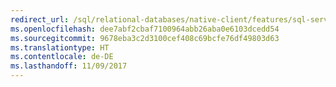 ```yaml
---
redirect_url: /sql/relational-databases/native-client/features/sql-server-native-client-features
ms.openlocfilehash: dee7abf2cbaf7100964abb26aba0e6103dcedd54
ms.sourcegitcommit: 9678eba3c2d3100cef408c69bcfe76df49803d63
ms.translationtype: HT
ms.contentlocale: de-DE
ms.lasthandoff: 11/09/2017
---
```


